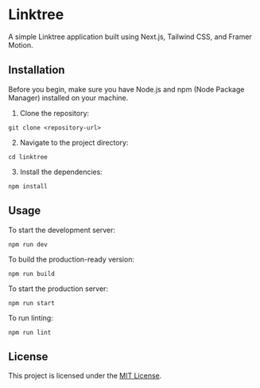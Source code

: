 # Linktree

A simple Linktree application built using Next.js, Tailwind CSS, and Framer Motion.

## Installation

Before you begin, make sure you have Node.js and npm (Node Package Manager) installed on your machine.

1. Clone the repository:

```shell
git clone <repository-url>
```

2. Navigate to the project directory:

```shell
cd linktree
```

3. Install the dependencies:

```shell
npm install
```

## Usage

To start the development server:

```shell
npm run dev
```

To build the production-ready version:

```shell
npm run build
```

To start the production server:

```shell
npm run start
```

To run linting:

```shell
npm run lint
```

## License

This project is licensed under the [MIT License](LICENSE).
